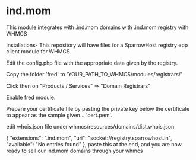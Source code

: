 # ind.mom
This module integrates with .ind.mom domains with .ind.mom registry with WHMCS

Installations- 
This repository will have files for a SparrowHost registry epp client module for WHMCS.

Edit the config.php file with the appropriate data given by the registry.

Copy the folder 'fred' to 'YOUR_PATH_TO_WHMCS/modules/registrars/'

Click then on "Products / Services" => "Domain Registrars"

Enable fred module.

Prepare your certificate file by pasting the private key below the certificate to appear as the sample given... 'cert.pem'.

edit whois.json file under whmcs/resources/domains/dist.whois.json

{
        "extensions": ".ind.mom",
        "uri": "socket://registry.sparrowhost.in",
        "available": "No entries found"
    },
paste this at the end, and you are now ready to sell our ind.mom domains through your whmcs 
